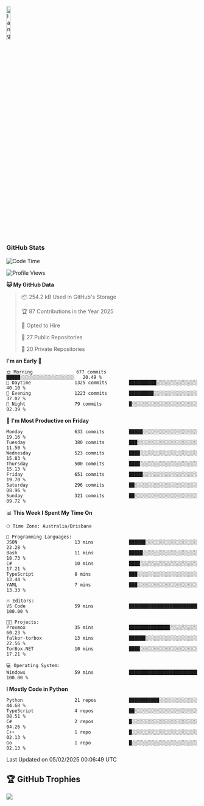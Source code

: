 <p align="left"><img width=15%" src="https://github.com/alansmathew/alansmathew/raw/master/lang.gif" alt="lang image here" /></p>

# <h3 align="left">GitHub Stats</h3>

<!--START_SECTION:waka-->
![Code Time](http://img.shields.io/badge/Code%20Time-556%20hrs%2012%20mins-blue)

![Profile Views](http://img.shields.io/badge/Profile%20Views-6-blue)

**🐱 My GitHub Data** 

> 📦 254.2 kB Used in GitHub's Storage 
 > 
> 🏆 87 Contributions in the Year 2025
 > 
> 💼 Opted to Hire
 > 
> 📜 27 Public Repositories 
 > 
> 🔑 20 Private Repositories 
 > 
**I'm an Early 🐤** 

```text
🌞 Morning                677 commits         █████░░░░░░░░░░░░░░░░░░░░   20.49 % 
🌆 Daytime                1325 commits        ██████████░░░░░░░░░░░░░░░   40.10 % 
🌃 Evening                1223 commits        █████████░░░░░░░░░░░░░░░░   37.02 % 
🌙 Night                  79 commits          █░░░░░░░░░░░░░░░░░░░░░░░░   02.39 % 
```
📅 **I'm Most Productive on Friday** 

```text
Monday                   633 commits         █████░░░░░░░░░░░░░░░░░░░░   19.16 % 
Tuesday                  380 commits         ███░░░░░░░░░░░░░░░░░░░░░░   11.50 % 
Wednesday                523 commits         ████░░░░░░░░░░░░░░░░░░░░░   15.83 % 
Thursday                 500 commits         ████░░░░░░░░░░░░░░░░░░░░░   15.13 % 
Friday                   651 commits         █████░░░░░░░░░░░░░░░░░░░░   19.70 % 
Saturday                 296 commits         ██░░░░░░░░░░░░░░░░░░░░░░░   08.96 % 
Sunday                   321 commits         ██░░░░░░░░░░░░░░░░░░░░░░░   09.72 % 
```


📊 **This Week I Spent My Time On** 

```text
🕑︎ Time Zone: Australia/Brisbane

💬 Programming Languages: 
JSON                     13 mins             ██████░░░░░░░░░░░░░░░░░░░   22.28 % 
Bash                     11 mins             █████░░░░░░░░░░░░░░░░░░░░   18.73 % 
C#                       10 mins             ████░░░░░░░░░░░░░░░░░░░░░   17.21 % 
TypeScript               8 mins              ███░░░░░░░░░░░░░░░░░░░░░░   13.44 % 
YAML                     7 mins              ███░░░░░░░░░░░░░░░░░░░░░░   13.33 % 

🔥 Editors: 
VS Code                  59 mins             █████████████████████████   100.00 % 

🐱‍💻 Projects: 
Proxmox                  35 mins             ███████████████░░░░░░░░░░   60.23 % 
falkor-torbox            13 mins             ██████░░░░░░░░░░░░░░░░░░░   22.56 % 
TorBox.NET               10 mins             ████░░░░░░░░░░░░░░░░░░░░░   17.21 % 

💻 Operating System: 
Windows                  59 mins             █████████████████████████   100.00 % 
```

**I Mostly Code in Python** 

```text
Python                   21 repos            ███████████░░░░░░░░░░░░░░   44.68 % 
TypeScript               4 repos             ██░░░░░░░░░░░░░░░░░░░░░░░   08.51 % 
C#                       2 repos             █░░░░░░░░░░░░░░░░░░░░░░░░   04.26 % 
C++                      1 repo              █░░░░░░░░░░░░░░░░░░░░░░░░   02.13 % 
Go                       1 repo              █░░░░░░░░░░░░░░░░░░░░░░░░   02.13 % 
```




 Last Updated on 05/02/2025 00:06:49 UTC
<!--END_SECTION:waka-->

## 🏆 GitHub Trophies

![](https://github-profile-trophy.vercel.app/?username=samh06&theme=discord&no-frame=true&no-bg=false&margin-w=4)
